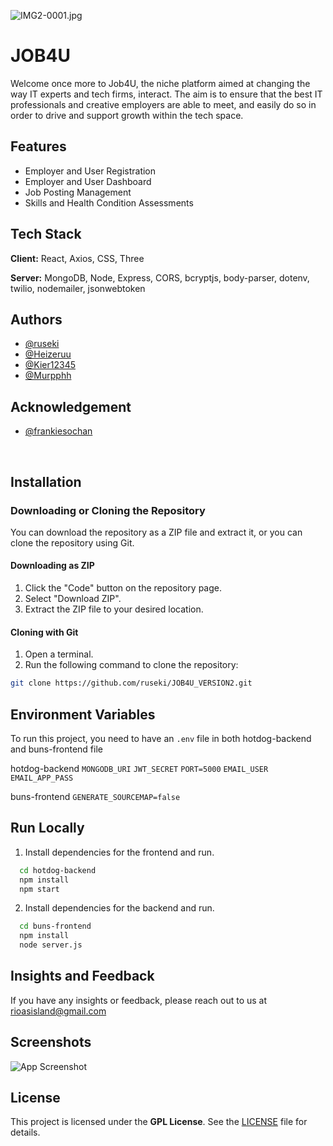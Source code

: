 ![IMG2-0001.jpg](https://i.imgur.com/tgW2xY4.png)

# JOB4U

Welcome once more to Job4U, the niche platform aimed at changing the way IT experts and tech firms, interact. The aim is to ensure that the best IT professionals and creative employers are able to meet, and easily do so in order to drive and support growth within the tech space.

## Features

- Employer and User Registration
- Employer and User Dashboard
- Job Posting Management
- Skills and Health Condition Assessments

## Tech Stack

**Client:** React, Axios, CSS, Three

**Server:** MongoDB, Node, Express, CORS, bcryptjs, body-parser, dotenv, twilio, nodemailer, jsonwebtoken

## Authors

- [@ruseki](https://github.com/ruseki)
- [@Heizeruu](https://github.com/Heizeruu)
- [@Kier12345](https://github.com/Kier12345)
- [@Murpphh](https://github.com/Murpphh)

## Acknowledgement
- [@frankiesochan](https://github.com/frankiesochan)

&nbsp;

## Installation

### Downloading or Cloning the Repository
You can download the repository as a ZIP file and extract it, or you can clone the repository using Git.


#### Downloading as ZIP
1. Click the "Code" button on the repository page.
2. Select "Download ZIP".
3. Extract the ZIP file to your desired location.

#### Cloning with Git

1. Open a terminal.
2. Run the following command to clone the repository:

```sh
git clone https://github.com/ruseki/JOB4U_VERSION2.git
```

## Environment Variables
To run this project, you need to have an `.env` file in both hotdog-backend and buns-frontend file

hotdog-backend
`MONGODB_URI`
`JWT_SECRET`
`PORT=5000`
`EMAIL_USER`
`EMAIL_APP_PASS`

buns-frontend
`GENERATE_SOURCEMAP=false`

## Run Locally

1. Install dependencies for the frontend and run.

```sh
  cd hotdog-backend
  npm install
  npm start
```
2. Install dependencies for the backend and run.

```sh
  cd buns-frontend
  npm install
  node server.js
```

## Insights and Feedback

If you have any insights or feedback, please reach out to us at rioasisland@gmail.com


## Screenshots

![App Screenshot](https://via.placeholder.com/468x300?text=App+Screenshot+Here)


## License

This project is licensed under the **GPL License**. See the [LICENSE](https://www.gnu.org/licenses/gpl-3.0.txt) file for details.

